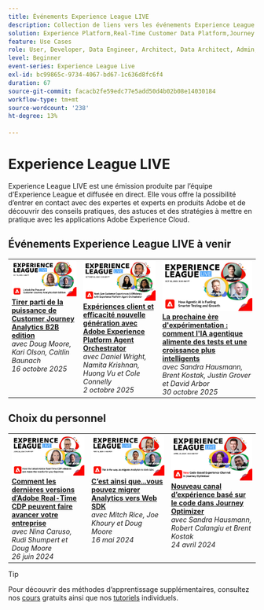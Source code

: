 ```yaml
---
title: Événements Experience League LIVE
description: Collection de liens vers les événements Experience League LIVE précédents
solution: Experience Platform,Real-Time Customer Data Platform,Journey Optimizer,Experience Manager,Target,Audience Manager,Analytics
feature: Use Cases
role: User, Developer, Data Engineer, Architect, Data Architect, Admin, Leader
level: Beginner
event-series: Experience League Live
exl-id: bc99865c-9734-4067-bd67-1c636d8fc6f4
duration: 67
source-git-commit: facacb2fe59edc77e5add50d4b02b08e14030184
workflow-type: tm+mt
source-wordcount: '238'
ht-degree: 13%

---
```


# Experience League LIVE

Experience League LIVE est une émission produite par l’équipe d’Experience League et diffusée en direct.  Elle vous offre la possibilité d’entrer en contact avec des expertes et experts en produits Adobe et de découvrir des conseils pratiques, des astuces et des stratégies à mettre en pratique avec les applications Adobe Experience Cloud.

<div id="upcoming-events">

## Événements Experience League LIVE à venir

<table>
    <tr>
        <td style="vertical-align: top;"><a href="episodes/exl-live-episode-10-16-25.md">
              <img alt="Experience League LIVE 16 octobre 2025" src="assets/exl-live-episode-10-16-25-web-banner.png">
            </a>
            <div>
              <a href="episodes/exl-live-episode-10-16-25.md">
                <strong>Tirer parti de la puissance de Customer Journey Analytics B2B edition</strong>
              </a>
              <br/><em>avec Doug Moore, Kari Olson, Caitlin Baunach</em>
              <br/><em>16 octobre 2025</em>
            </div>
        </td>
        <td style="vertical-align: top;"><a href="episodes/exl-live-episode-10-22-25.md">
              <img alt="Experience League LIVE 22 octobre 2025" src="episodes/assets/WebBanner-v2-Oct22-2025.jpg">
            </a>
            <div>
              <a href="episodes/exl-live-episode-10-22-25.md">
                <strong>Expériences client et efficacité nouvelle génération avec Adobe Experience Platform Agent Orchestrator</strong>
              </a>
              <br/><em>avec Daniel Wright, Namita Krishnan, Huong Vu et Cole Connelly</em>
              <br/><em>2 octobre 2025</em>
            </div>
        </td>
         <td style="vertical-align: top;"><a href="episodes/exl-live-episode-10-30-25.md">
              <img alt="Experience League LIVE 30 octobre 2025" src="assets/exl-live-episode-10-30-25-web-banner.png">
            </a>
            <div>
              <a href="episodes/exl-live-episode-10-30-25.md">
                <strong>La prochaine ère d'expérimentation : comment l'IA agentique alimente des tests et une croissance plus intelligents</strong>
              </a>
              <br/><em>avec Sandra Hausmann, Brent Kostak, Justin Grover et David Arbor</em>
              <br/><em>30 octobre 2025</em>
            </div>
        </td>
    </tr>

</table>

</div>


<div id="recs-overview-body-1"></div>
<div id="recs-overview-body-2"></div>
<div id="recs-overview-body-3"></div>
<div id="recs-overview-body-4"></div>
<div id="recs-overview-body-5"></div>
<div id="recs-overview-body-6"></div>

<div id="past-events">


</div>

## Choix du personnel

<table style="max-width: 1214px;">

<tr>
  <td style="vertical-align: top;"><a href="episodes/exl-live-episode-06-26-24.md">
      <img alt="Experience League LIVE - Avr 21" src="episodes/assets/WebBanner-June26-2024.jpg">
    </a>
    <div>
      <a href="episodes/exl-live-episode-06-26-24.md">
        <strong>Comment les dernières versions d’Adobe Real-Time CDP peuvent faire avancer votre entreprise</strong>
      </a>
      <br/><em>avec Nina Caruso, Rudi Shumpert et Doug Moore</em>
      <br/><em>26 juin 2024</em>
    </div>
  </td>

<td style="vertical-align: top;">
    <a href="episodes/exl-live-episode-05-16-24.md">
      <img alt="Experience League LIVE ep8" src="episodes/assets/WebBanner-May16-2024.jpg">
    </a>
    <div>
      <a href="episodes/exl-live-episode-05-16-24.md"><strong>C’est ainsi que...vous pouvez migrer Analytics vers Web SDK</strong></a>
      <br/><em>avec Mitch Rice, Joe Khoury et Doug Moore</em>
      <br/><em>16 mai 2024</em>
    </div>
  </td>

<td style="vertical-align: top;">
    <a href="episodes/exl-live-episode-05-26-22.md">
      <img alt="Experience League LIVE 26 mai" src="episodes/assets/WebBanner-Apr24-2024.jpg">
    </a>
    <div>
      <a href="episodes/exl-live-episode-04-24-24.md">
        <strong>Nouveau canal d’expérience basé sur le code dans Journey Optimizer</strong>
      </a>
      <br/><em>avec Sandra Hausmann, Robert Calangiu et Brent Kostak</em>
      <br/><em>24 avril 2024</em>
    </div>
  </td>
  </tr>

</table>


>[!TIP]
>
>Pour découvrir des méthodes d’apprentissage supplémentaires, consultez nos [cours](https://experienceleague.adobe.com/?lang=fr/#dashboard/learning) gratuits ainsi que nos [tutoriels](https://experienceleague.adobe.com/docs/home-tutorials.html?lang=fr) individuels.

